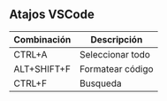 ## Atajos VSCode

|Combinación|Descripción|
|-----------|-----------|
|CTRL+A|Seleccionar todo|
|ALT+SHIFT+F|Formatear código|
|CTRL+F|Busqueda|
